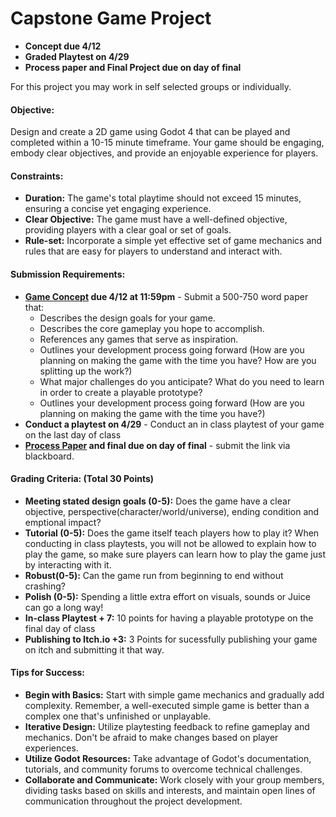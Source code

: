 
# Capstone Game Project

- **Concept due 4/12**
- **Graded Playtest on 4/29**
- **Process paper and Final Project due on day of final**

For this project you may work in self selected groups or individually.


#### Objective:
Design and create a 2D game using Godot 4 that can be played and completed within a 10-15 minute timeframe. Your game should be engaging, embody clear objectives, and provide an enjoyable experience for players.

#### Constraints:
- **Duration:** The game's total playtime should not exceed 15 minutes, ensuring a concise yet engaging experience.
- **Clear Objective:** The game must have a well-defined objective, providing players with a clear goal or set of goals.
- **Rule-set:** Incorporate a simple yet effective set of game mechanics and rules that are easy for players to understand and interact with.

#### Submission Requirements:
- **[Game Concept](Capstone_Concept.md) due 4/12 at 11:59pm** - Submit a 500-750 word paper that:
    - Describes the design goals for your game.
    - Describes the core gameplay you hope to accomplish.
    - References any games that serve as inspiration.
    - Outlines your development process going forward (How are you planning on making the game with the time you have? How are you splitting up the work?)
    - What major challenges do you anticipate? What do you need to learn in order to create a playable prototype?
  - Outlines your development process going forward (How are you planning on making the game with the time you have?)
- **Conduct a playtest on 4/29** - Conduct an in class playtest of your game on the last day of class
- **[Process Paper](Capstone_Process_Paper.md) and final due on day of final** - submit the link via blackboard.

#### Grading Criteria: (Total 30 Points)
- **Meeting stated design goals (0-5):** Does the game have a clear objective, perspective(character/world/universe), ending condition and emptional impact?
- **Tutorial (0-5):** Does the game itself teach players how to play it? When conducting in class playtests, you will not be allowed to explain how to play the game, so make sure players can learn how to play the game just by interacting with it.
- **Robust(0-5):** Can the game run from beginning to end without crashing?
- **Polish (0-5):** Spending a little extra effort on visuals, sounds or Juice can go a long way!
- **In-class Playtest + 7:** 10 points for having a playable prototype on the final day of class
- **Publishing to Itch.io +3:** 3 Points for sucessfully publishing your game on itch and submitting it that way.

#### Tips for Success:
- **Begin with Basics:** Start with simple game mechanics and gradually add complexity. Remember, a well-executed simple game is better than a complex one that's unfinished or unplayable.
- **Iterative Design:** Utilize playtesting feedback to refine gameplay and mechanics. Don't be afraid to make changes based on player experiences.
- **Utilize Godot Resources:** Take advantage of Godot's documentation, tutorials, and community forums to overcome technical challenges.
- **Collaborate and Communicate:** Work closely with your group members, dividing tasks based on skills and interests, and maintain open lines of communication throughout the project development.
